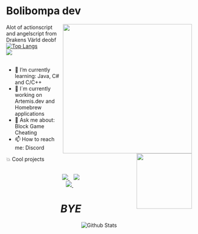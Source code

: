 

# Bolibompa dev #

<img align='right' src='https://github.com/pvpb0t/pvpb0t/blob/main/flux.png?raw=true' width='350"'>

Alot of actionscript and angelscript from Drakens Värld deobf<br>
[![Top Langs](https://github-readme-stats.vercel.app/api/top-langs/?username=pvpb0t&layout=compact&theme=tokyonight)](https://github.com/anuraghazra/github-readme-stats)<br>
![](https://komarev.com/ghpvc/?username=pvpb0t&color=blueviolet)<br>
<br>

<img align='right' src='https://github.com/Rishit-dagli/Rishit-dagli/blob/master/images/octocat-anime.gif' width='150"'>

- 🌱 I’m currently learning: Java, C# and C/C++
- 🔏 I´m currently working on Artemis.dev and Homebrew applications
- 💬 Ask me about: Block Game Cheating
- 📫 How to reach me: Discord


<summary> 💥 Cool projects </summary>
<br>
<p align="center">
<a href="https://github.com/pvpb0t/Drakens-Varld-SOURCE">
<img src="https://github-readme-stats-defcon27.vercel.app/api/pin/?username=pvpb0t&repo=Drakens-Varld-SOURCE&show_owner=true&theme=react" />
</a>&ensp;
<a href="https://github.com/pvpb0t/PortalLogger">
<img src="https://github-readme-stats-defcon27.vercel.app/api/pin/?username=pvpb0t&repo=PortalLogger&show_owner=true&theme=react" />
</a><br>
<a href="https://github.com/pvpb0t/3DS-Homebrew-Buildable">
<img src="https://github-readme-stats-defcon27.vercel.app/api/pin/?username=pvpb0t&repo=3DS-Homebrew-Buildable&show_owner=true&theme=react" />
</a>&ensp;
</p>

<h1 align='center'><i>BYE</i></h1>

<p align="center">
        <img src="https://raw.githubusercontent.com/bornmay/bornmay/Update/svg/Bottom.svg" alt="Github Stats" />
</p>
